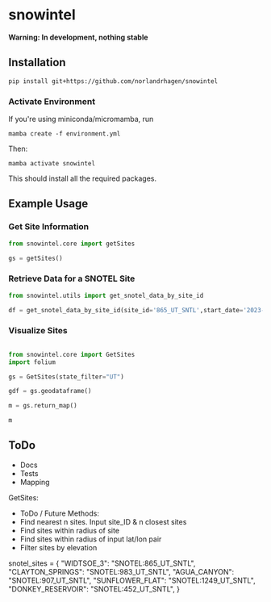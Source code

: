 # snowintel

**Warning: In development, nothing stable**

## Installation

`pip install git+https://github.com/norlandrhagen/snowintel`

### Activate Environment

If you're using miniconda/micromamba, run

`mamba create -f environment.yml`

Then:

`mamba activate snowintel`

This should install all the required packages.

## Example Usage

### Get Site Information

```python
from snowintel.core import getSites

gs = getSites()
```

### Retrieve Data for a SNOTEL Site

```python
from snowintel.utils import get_snotel_data_by_site_id

df = get_snotel_data_by_site_id(site_id='865_UT_SNTL',start_date='2023-01-01',end_date='2023-02-23',variable='SNWD_D')
```

### Visualize Sites

```python

from snowintel.core import GetSites
import folium

gs = GetSites(state_filter="UT")

gdf = gs.geodataframe()

m = gs.return_map()

m

```

## ToDo

- Docs
- Tests
- Mapping

GetSites:

- ToDo / Future Methods:
- Find nearest n sites. Input site_ID & n closest sites
- Find sites within radius of site
- Find sites within radius of input lat/lon pair
- Filter sites by elevation

snotel_sites = {
"WIDTSOE_3": "SNOTEL:865_UT_SNTL",
"CLAYTON_SPRINGS": "SNOTEL:983_UT_SNTL",
"AGUA_CANYON": "SNOTEL:907_UT_SNTL",
"SUNFLOWER_FLAT": "SNOTEL:1249_UT_SNTL",
"DONKEY_RESERVOIR": "SNOTEL:452_UT_SNTL",
}
